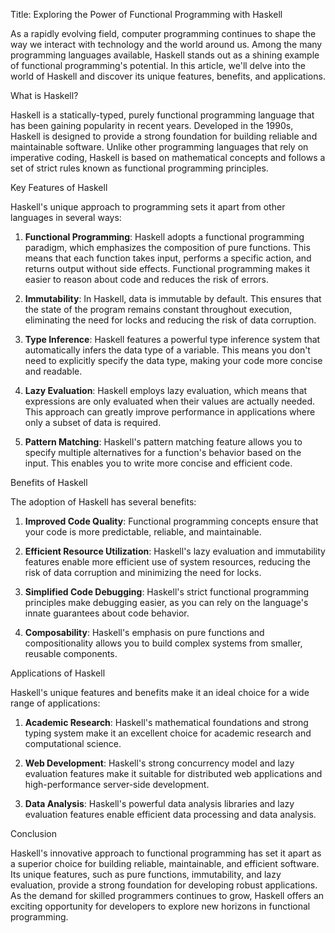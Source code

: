 Title: Exploring the Power of Functional Programming with Haskell

As a rapidly evolving field, computer programming continues to shape the way we interact with technology and the world around us. Among the many programming languages available, Haskell stands out as a shining example of functional programming's potential. In this article, we'll delve into the world of Haskell and discover its unique features, benefits, and applications.

What is Haskell?

Haskell is a statically-typed, purely functional programming language that has been gaining popularity in recent years. Developed in the 1990s, Haskell is designed to provide a strong foundation for building reliable and maintainable software. Unlike other programming languages that rely on imperative coding, Haskell is based on mathematical concepts and follows a set of strict rules known as functional programming principles.

Key Features of Haskell

Haskell's unique approach to programming sets it apart from other languages in several ways:

1. **Functional Programming**: Haskell adopts a functional programming paradigm, which emphasizes the composition of pure functions. This means that each function takes input, performs a specific action, and returns output without side effects. Functional programming makes it easier to reason about code and reduces the risk of errors.

2. **Immutability**: In Haskell, data is immutable by default. This ensures that the state of the program remains constant throughout execution, eliminating the need for locks and reducing the risk of data corruption.

3. **Type Inference**: Haskell features a powerful type inference system that automatically infers the data type of a variable. This means you don't need to explicitly specify the data type, making your code more concise and readable.

4. **Lazy Evaluation**: Haskell employs lazy evaluation, which means that expressions are only evaluated when their values are actually needed. This approach can greatly improve performance in applications where only a subset of data is required.

5. **Pattern Matching**: Haskell's pattern matching feature allows you to specify multiple alternatives for a function's behavior based on the input. This enables you to write more concise and efficient code.

Benefits of Haskell

The adoption of Haskell has several benefits:

1. **Improved Code Quality**: Functional programming concepts ensure that your code is more predictable, reliable, and maintainable.

2. **Efficient Resource Utilization**: Haskell's lazy evaluation and immutability features enable more efficient use of system resources, reducing the risk of data corruption and minimizing the need for locks.

3. **Simplified Code Debugging**: Haskell's strict functional programming principles make debugging easier, as you can rely on the language's innate guarantees about code behavior.

4. **Composability**: Haskell's emphasis on pure functions and compositionality allows you to build complex systems from smaller, reusable components.

Applications of Haskell

Haskell's unique features and benefits make it an ideal choice for a wide range of applications:

1. **Academic Research**: Haskell's mathematical foundations and strong typing system make it an excellent choice for academic research and computational science.

2. **Web Development**: Haskell's strong concurrency model and lazy evaluation features make it suitable for distributed web applications and high-performance server-side development.

3. **Data Analysis**: Haskell's powerful data analysis libraries and lazy evaluation features enable efficient data processing and data analysis.

Conclusion

Haskell's innovative approach to functional programming has set it apart as a superior choice for building reliable, maintainable, and efficient software. Its unique features, such as pure functions, immutability, and lazy evaluation, provide a strong foundation for developing robust applications. As the demand for skilled programmers continues to grow, Haskell offers an exciting opportunity for developers to explore new horizons in functional programming.